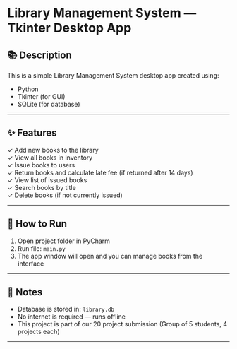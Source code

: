 # Library Management System — Tkinter Desktop App

## 📚 Description
This is a simple Library Management System desktop app created using:

- Python  
- Tkinter (for GUI)  
- SQLite (for database)  

---

## ✨ Features

✓ Add new books to the library  
✓ View all books in inventory  
✓ Issue books to users  
✓ Return books and calculate late fee (if returned after 14 days)  
✓ View list of issued books  
✓ Search books by title  
✓ Delete books (if not currently issued)  

---

## 🚀 How to Run

1. Open project folder in PyCharm  
2. Run file: `main.py`  
3. The app window will open and you can manage books from the interface  

---

## 📝 Notes

- Database is stored in: `library.db`  
- No internet is required — runs offline  
- This project is part of our 20 project submission (Group of 5 students, 4 projects each)

---
